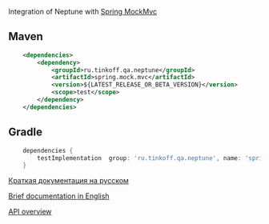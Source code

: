 Integration of Neptune with [Spring MockMvc](https://spring.getdocs.org/en-US/spring-framework-docs/docs/testing/integration-testing/spring-mvc-test-framework.html)

## Maven

```xml
    <dependencies>
        <dependency>
            <groupId>ru.tinkoff.qa.neptune</groupId>
            <artifactId>spring.mock.mvc</artifactId>
            <version>${LATEST_RELEASE_OR_BETA_VERSION}</version>
            <scope>test</scope>
        </dependency>
    </dependencies>
```

## Gradle

```groovy
    dependencies {
        testImplementation  group: 'ru.tinkoff.qa.neptune', name: 'spring.mock.mvc', version: LATEST_RELEASE_OR_BETA_VERSION    
    }
```

[Краткая документация на русском](./doc/rus/README.MD)

[Brief documentation in English](./doc/eng/README.MD)

[API overview](https://tinkoffcreditsystems.github.io/neptune/spring.mock.mvc/index.html)